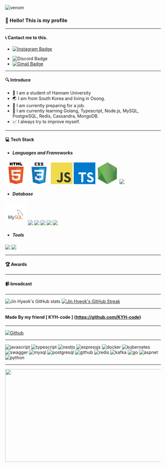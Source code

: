 ![venom](https://capsule-render.vercel.app/api?type=venom&height=200&text=I%20am%20JinHyeok%20Hong.&fontSize=70&color=0:8871e5,100:b678c4&stroke=b678c4)

<!-- ![header](https://capsule-render.vercel.app/api?type=slice&color=auto&height=300&section=header&text=Yun%20Hyeon%20Kim&fontSize=90) -->
<!-- ![header](https://capsule-render.vercel.app/api?type=venom) -->

### 👋 Hello! This is my profile

---
#### 📞 Cantact me to this. 
- [![Instagram Badge](https://img.shields.io/badge/Instagram-ff69b4?style=flat-square&logo=instagram&logoColor=white&link=https://www.instagram.com/h_j_hk05/)](https://www.instagram.com/h_j_hk05/)
<!-- - [![Notion Badge](https://img.shields.io/badge/Notion-ffffff?style=flat-square&logo=notion&logoColor=black&link=https://easy-dodo-bf0.notion.site/KYH-Portfolio-b5d1f9d8d88d4f029c65120123782496)](https://easy-dodo-bf0.notion.site/KYH-Portfolio-b5d1f9d8d88d4f029c65120123782496) -->
- ![Discord Badge](https://img.shields.io/badge/seokryu-5865F2?style=flat-square&logo=discord&logoColor=white) 
- [![Gmail Badge](https://img.shields.io/badge/hjinhyeog162@gmail.com-EA4335?style=flat-square&logo=gmail&logoColor=white)](mailto:hjinhyeog162@gmail.com)

---
#### 🔍 Introduce

- 🏫 I am a student of Hannam University
- 🌏 I am from South Korea and living in Osong.
- 🏢 I am currently preparing for a job.
- 🌱 I am currently learning Golang, Typescript, Node.js, MySQL, PostgreSQL, Redis, Cassandra, MongoDB.
- 📈 I always try to improve myself.

---
#### 💻 Tech Stack

- ##### Languages and Frameworks

<code><img height="70" src="https://raw.githubusercontent.com/github/explore/80688e429a7d4ef2fca1e82350fe8e3517d3494d/topics/html/html.png"></code> <code><img height="70" src="https://raw.githubusercontent.com/github/explore/80688e429a7d4ef2fca1e82350fe8e3517d3494d/topics/css/css.png"></code> <code><img height="70" src="https://raw.githubusercontent.com/github/explore/80688e429a7d4ef2fca1e82350fe8e3517d3494d/topics/javascript/javascript.png"></code> <code><img height="70" src="https://raw.githubusercontent.com/github/explore/80688e429a7d4ef2fca1e82350fe8e3517d3494d/topics/typescript/typescript.png"></code> <code><img height="70" src="https://raw.githubusercontent.com/github/explore/80688e429a7d4ef2fca1e82350fe8e3517d3494d/topics/nodejs/nodejs.png"></code> <code><img height="70" src="https://cdn.icon-icons.com/icons2/2107/PNG/512/file_type_go_gopher_icon_130571.png"></code>

- ##### Database

<code><img height="70" src="https://raw.githubusercontent.com/github/explore/80688e429a7d4ef2fca1e82350fe8e3517d3494d/topics/mysql/mysql.png"></code> <code><img height="70" src="https://images-na.ssl-images-amazon.com/images/I/41QodfboFdL.png"></code>
<code><img height="70" src="https://encrypted-tbn0.gstatic.com/images?q=tbn:ANd9GcR8t0A8mwWx62FT5k9xVWZcy_K5eH4RrZCfTw&usqp=CAU"></code> <code><img height="70" src="https://encrypted-tbn0.gstatic.com/images?q=tbn:ANd9GcTvsVXbNtMTXsiA2AjO4OIOYHa-XaqaJhqzLVawPrrs_Q&s"></code> <code><img height="70" src="https://encrypted-tbn0.gstatic.com/images?q=tbn:ANd9GcSW7nJp9cxNpSldcuGrxETHqBOGws87fzmF9Q&s" /></code>
<code><img height="70" src="https://cdn.icon-icons.com/icons2/2415/PNG/512/postgresql_original_wordmark_logo_icon_146392.png"/></code>
<br>

- ##### Tools

<code><img height="70" src="https://code.visualstudio.com/assets/apple-touch-icon.png"></code>
<code><img height="70" src="https://upload.wikimedia.org/wikipedia/commons/thumb/2/2c/Visual_Studio_Icon_2022.svg/1200px-Visual_Studio_Icon_2022.svg.png"></code >

---

#### 🏆 Awards

---

#### 📹 broadcast

---

![Jin Hyeok's GitHub stats](https://github-readme-stats.vercel.app/api?username=sukryu)
[![Jin Hyeok's GitHub Streak](http://github-readme-streak-stats.herokuapp.com?user=sukryu)](https://git.io/streak-stats)

---

#### Made By my friend [ KYH-code ] (https://github.com/KYH-code)

---

[![Github](https://www.codenary.co.kr/widget/github/api?username=JHBack)](https://www.codenary.co.kr/user-profile/detail/JHBack?github_ride=true&utm_source=github)

---

![javascript](https://www.codenary.co.kr/widget/github-techstack/api?name=javascript) ![typescript](https://www.codenary.co.kr/widget/github-techstack/api?name=typescript) ![nestjs](https://www.codenary.co.kr/widget/github-techstack/api?name=nestjs) ![expressjs](https://www.codenary.co.kr/widget/github-techstack/api?name=expressjs) ![docker](https://www.codenary.co.kr/widget/github-techstack/api?name=docker) ![kubernetes](https://www.codenary.co.kr/widget/github-techstack/api?name=kubernetes) ![swagger](https://www.codenary.co.kr/widget/github-techstack/api?name=swagger) ![mysql](https://www.codenary.co.kr/widget/github-techstack/api?name=mysql) ![postgresql](https://www.codenary.co.kr/widget/github-techstack/api?name=postgresql) ![github](https://www.codenary.co.kr/widget/github-techstack/api?name=github) ![redis](https://www.codenary.co.kr/widget/github-techstack/api?name=redis) ![kafka](https://www.codenary.co.kr/widget/github-techstack/api?name=kafka) ![go](https://www.codenary.co.kr/widget/github-techstack/api?name=go) ![aspnet](https://www.codenary.co.kr/widget/github-techstack/api?name=aspnet) ![python](https://www.codenary.co.kr/widget/github-techstack/api?name=python) 

---
<a href="https://github.com/devxb/gitanimals">
<img
  src="https://render.gitanimals.org/farms/sukryu"
  width="600"
  height="300"
/>
</a>
